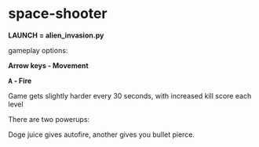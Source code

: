 # space-shooter
**LAUNCH = alien_invasion.py**

gameplay options:

**Arrow keys - Movement**

**<kbd>A</kbd> - Fire**

Game gets slightly harder every 30 seconds, with increased kill score each level


There are two powerups:

Doge juice gives autofire, another gives you bullet pierce.
